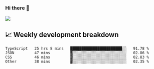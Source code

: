 ### Hi there 👋
<img align="center" src="https://github-readme-stats.vercel.app/api?username=Tumao727&show_icons=true&hide_title=true&theme=dracula" />


## 📈 Weekly development breakdown
<!--START_SECTION:waka-->

```text
TypeScript   25 hrs 8 mins   ███████████████████████░░   91.78 %
JSON         47 mins         ▓░░░░░░░░░░░░░░░░░░░░░░░░   02.86 %
CSS          46 mins         ▓░░░░░░░░░░░░░░░░░░░░░░░░   02.83 %
Other        38 mins         ▓░░░░░░░░░░░░░░░░░░░░░░░░   02.35 %
```

<!--END_SECTION:waka-->